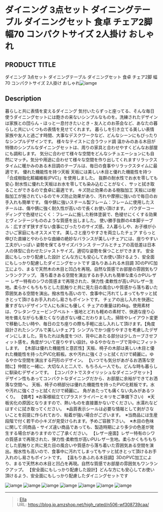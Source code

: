 # ダイニング 3点セット ダイニングテーブル ダイニングセット 食卓 チェア2脚 幅70 コンパクトサイズ 2人掛け おしゃれ


## PRODUCT TITLE 

ダイニング 3点セット ダイニングテーブル ダイニングセット 食卓 チェア2脚 幅70 コンパクトサイズ 2人掛け おしゃれ![iamge](https://b2bfiles1.gigab2b.cn/image/wkseller/7404/20230816_e3dbe3a110f271907f9e61e829b48758.jpg)

## Description

暮らしと共に表情を変えるダイニング 気付いたらずっと座ってる、そんな毎日使うダイニングセットには飽きの来ないシンプルなものを。洗練されたデザインは家族との団らん・ほっと一息付きたいとき・友人とのお茶会など、あなたの暮らしと共にいくつもの表情を見せてくれます。 暮らしを引き立てる美しい表情 家族や友人と過ごす時間、大事なデスクワークなど、どんなシーンにもぴったりなシンプルデザインです。 様々なテイストに合うウッド調 温かみのある木目が特徴のシンプルなダイニングセットは、周りの家具と合わせやすくどんなお部屋にも調和します。 気分に合わせて様々な空間をどんなシチュエーションにも自然にマッチ。気分や用途に合わせて様々な空間を作り出してくれますリラックスタイムに暖かみのある木目調のテーブルは、毎日の食事やリラックスタイムに最適です。 優れた機能性を持つ天板 天板には美しい木目と優れた機能性を持つ「合成樹脂化粧繊維板(PVC)」を使用しました。 抜群の耐水性でお水を零しても安心 耐水性に優れた天板はお水を零しても染み込むことがなく、サッと拭き取ることができるので食卓に最適です。 キズ防止効果のある樹脂加工 天板には樹脂加工が施されているのでキズ防止効果があり、汚れや摩擦に強いので毎日のお手入れも簡単です。 傷や錆に強いスチール製フレーム：フレームに使用したスチールは、傷や錆に強く耐久性が高いので長くお使い頂けます。 パウダーコーディングで色褪せにくく：フレームに施した粉体塗装で、色褪せにくくする効果とヴィンテージもののような質感を出しました。 使い勝手抜群の4本脚テーブル：広すぎず狭すぎない食事にぴったりのサイズ感。2人暮らしや、お子様が小さいご家庭にもオススメです。 美しさと座りやすさを両立したチェア すらっと伸びた直線とやわらかな曲線の絶妙なバランスが美しいチェアには、座りやすい工夫がいっぱい 姿勢を保てるサイズバランス テーブルとチェアの高低差は日本人の体型に合わせたジャストサイズ。適切な姿勢を保つことができます。 安全面にもしっかり配慮した設計 どんな方にも安心してお使い頂けるよう、安全面にもしっかり配慮したダイニングセットです 温もりあふれる木目調 3DのPVC加工により、まるで天然木の木目と凹凸を再現。自然な質感でお部屋の雰囲気もワンランクアップ。 落ち着きある空間を演出するお手入れも簡単な柔らかPUレザー レザー特有のシワの質感まで再現された、弾力性·柔軟性が高いPUレザー生地。柔らかくもちもちとした肌触りと共に見た目の風合いや質感から落ち着いた雰囲気ある空間を演出。撥水性も高いので、食事中に汚れてしまってもサッと拭きとって頂けるお手入れのし易さもポイントです。 チェアの出し入れを快適に重すぎないデザインで人にも床にも優しく チェアの重量は約4kg。使用素材は、ウレタン·ウェービングベルト・張地とどれも軽めの素材で、快適な座り心地を備えながらも重たくなり過ぎない様こだわりました。掃除やレイアウト変更で移動したい時や、毎日の立ち座りの際も手軽に出し入れして頂けます。【角度設計されたシンプルで美しいチェア】シンプルでかつ座りやすさを考慮したデザインにしました。背もたれは角度をつけ、背中にあたる部分は少しカーブさせフィット感を。角度がついて座りやすい設計。ゆるやかなカーブで背中にフィットします。
【木部は優れた機能性と意匠性】天板、椅子の木部は美しい木目と優れた機能性を持ったPVC化粧板。水や汚れに強くさっと拭くだけで綺麗に。ゆるやかな空間を演出する円形のデザイン。
【いつでも気分があがるお洒落な空間に】仲間と一緒に、大切な人と二人で、もちろん一人でも。どんな時も暮らしに馴染むデザインです。
【コンパクトでスタイリッシュなダイニングセット】デザイン性もあってコンパクトなダイニングだから、お部屋に余裕ができてお洒落な空間へ。
天板、椅子の柄部分は優れた機能性を持ったPVC化粧板です。水や汚れに強くさっと拭くだけで綺麗に。 角があたっても痛くない丸みがあるつくり。
【備考】※お客様組立て(プラスドライバーとキリをご準備下さい)　※天板劣化の原因となりますので、熱いものを直接置かないでください。水濡れなどはすぐに拭き取ってください。　※品質表示シールは必要な情報として剥がさないことを前提に作られており、粘着が強い場合がございます。　※当商品には生産段階で付く若干の小キズが見受けられます。予めご容赦下さい。　※木目の色味に関して:同商品・サイズ違い商品であっても、製造時期により多少の色差が発生する場合がありますのでご了承ください。
【レザー座面】レザー特有のシワの質感まで再現された、弾力性·柔軟性が高いPUレザー生地。柔らかくもちもちとした肌触りと共に見た目の風合いや質感から落ち着いた雰囲気ある空間を演出。撥水性も高いので、食事中に汚れてしまってもサッと拭きとって頂けるお手入れのし易さもポイントです。
【温もりあふれる木目調】3DのPVC加工により、まるで天然木の木目と凹凸を再現。自然な質感でお部屋の雰囲気もワンランクアップ。
【安全面にもしっかり配慮した設計】どんな方にも安心してお使い頂けるよう、安全面にもしっかり配慮したダイニングセットです

![iamge](https://b2bfiles1.gigab2b.cn/image/wkseller/7404/20230821_4e850d8d77d59d8d6cd0f587880b1f41.jpg)
![iamge](https://b2bfiles1.gigab2b.cn/image/wkseller/7404/20230821_56edc97a4c172df4cf305de2abab4bd7.jpg)
![iamge](https://b2bfiles1.gigab2b.cn/image/wkseller/7404/20230821_593f7fc5bb77b4a7a7af60fc86794372.jpg)
![iamge](https://b2bfiles1.gigab2b.cn/image/wkseller/7404/20230821_54016329e4330f7ae770070e4ea1e6c0.jpg)
![iamge](https://b2bfiles1.gigab2b.cn/image/wkseller/7404/20230816_c4c444ee498b2e6d859a632f2d056eea.jpg)
![iamge](https://b2bfiles1.gigab2b.cn/image/wkseller/7404/20230816_43be3b039900459b0dd1d8378f462210.jpg)
![iamge](https://b2bfiles1.gigab2b.cn/image/wkseller/7404/20230816_f3c88c8c941c454f31d1846957d4d747.jpg)


---

> : [Ella](https://blog.jp.amzshop.net/)  
> URL: https://blog.jp.amzshop.net/high_rated/n506-wf308739caa/  

